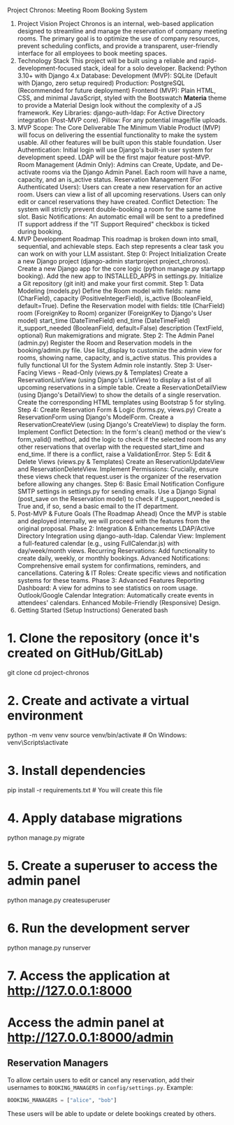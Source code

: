 Project Chronos: Meeting Room Booking System
1. Project Vision
Project Chronos is an internal, web-based application designed to streamline and manage the reservation of company meeting rooms. The primary goal is to optimize the use of company resources, prevent scheduling conflicts, and provide a transparent, user-friendly interface for all employees to book meeting spaces.
2. Technology Stack
This project will be built using a reliable and rapid-development-focused stack, ideal for a solo developer.
Backend: Python 3.10+ with Django 4.x
Database:
Development (MVP): SQLite (Default with Django, zero setup required)
Production: PostgreSQL (Recommended for future deployment)
Frontend (MVP): Plain HTML, CSS, and minimal JavaScript, styled with the Bootswatch **Materia** theme to provide a Material Design look without the complexity of a JS framework.
Key Libraries:
django-auth-ldap: For Active Directory integration (Post-MVP core).
Pillow: For any potential image/file uploads.
3. MVP Scope: The Core Deliverable
The Minimum Viable Product (MVP) will focus on delivering the essential functionality to make the system usable. All other features will be built upon this stable foundation.
User Authentication: Initial login will use Django's built-in user system for development speed. LDAP will be the first major feature post-MVP.
Room Management (Admin Only):
Admins can Create, Update, and De-activate rooms via the Django Admin Panel.
Each room will have a name, capacity, and an is_active status.
Reservation Management (For Authenticated Users):
Users can create a new reservation for an active room.
Users can view a list of all upcoming reservations.
Users can only edit or cancel reservations they have created.
Conflict Detection: The system will strictly prevent double-booking a room for the same time slot.
Basic Notifications: An automatic email will be sent to a predefined IT support address if the "IT Support Required" checkbox is ticked during booking.
4. MVP Development Roadmap
This roadmap is broken down into small, sequential, and achievable steps. Each step represents a clear task you can work on with your LLM assistant.
Step 0: Project Initialization
Create a new Django project (django-admin startproject project_chronos).
Create a new Django app for the core logic (python manage.py startapp booking).
Add the new app to INSTALLED_APPS in settings.py.
Initialize a Git repository (git init) and make your first commit.
Step 1: Data Modeling (models.py)
Define the Room model with fields: name (CharField), capacity (PositiveIntegerField), is_active (BooleanField, default=True).
Define the Reservation model with fields:
title (CharField)
room (ForeignKey to Room)
organizer (ForeignKey to Django's User model)
start_time (DateTimeField)
end_time (DateTimeField)
it_support_needed (BooleanField, default=False)
description (TextField, optional)
Run makemigrations and migrate.
Step 2: The Admin Panel (admin.py)
Register the Room and Reservation models in the booking/admin.py file.
Use list_display to customize the admin view for rooms, showing name, capacity, and is_active status.
This provides a fully functional UI for the System Admin role instantly.
Step 3: User-Facing Views - Read-Only (views.py & Templates)
Create a ReservationListView (using Django's ListView) to display a list of all upcoming reservations in a simple table.
Create a ReservationDetailView (using Django's DetailView) to show the details of a single reservation.
Create the corresponding HTML templates using Bootstrap 5 for styling.
Step 4: Create Reservation Form & Logic (forms.py, views.py)
Create a ReservationForm using Django's ModelForm.
Create a ReservationCreateView (using Django's CreateView) to display the form.
Implement Conflict Detection: In the form's clean() method or the view's form_valid() method, add the logic to check if the selected room has any other reservations that overlap with the requested start_time and end_time. If there is a conflict, raise a ValidationError.
Step 5: Edit & Delete Views (views.py & Templates)
Create an ReservationUpdateView and ReservationDeleteView.
Implement Permissions: Crucially, ensure these views check that request.user is the organizer of the reservation before allowing any changes.
Step 6: Basic Email Notification
Configure SMTP settings in settings.py for sending emails.
Use a Django Signal (post_save on the Reservation model) to check if it_support_needed is True and, if so, send a basic email to the IT department.
5. Post-MVP & Future Goals (The Roadmap Ahead)
Once the MVP is stable and deployed internally, we will proceed with the features from the original proposal.
Phase 2: Integration & Enhancements
LDAP/Active Directory Integration using django-auth-ldap.
Calendar View: Implement a full-featured calendar (e.g., using FullCalendar.js) with day/week/month views.
Recurring Reservations: Add functionality to create daily, weekly, or monthly bookings.
Advanced Notifications: Comprehensive email system for confirmations, reminders, and cancellations.
Catering & IT Roles: Create specific views and notification systems for these teams.
Phase 3: Advanced Features
Reporting Dashboard: A view for admins to see statistics on room usage.
Outlook/Google Calendar Integration: Automatically create events in attendees' calendars.
Enhanced Mobile-Friendly (Responsive) Design.
6. Getting Started (Setup Instructions)
Generated bash
# 1. Clone the repository (once it's created on GitHub/GitLab)
git clone <your-repo-url>
cd project-chronos

# 2. Create and activate a virtual environment
python -m venv venv
source venv/bin/activate  # On Windows: venv\Scripts\activate

# 3. Install dependencies
pip install -r requirements.txt  # You will create this file

# 4. Apply database migrations
python manage.py migrate

# 5. Create a superuser to access the admin panel
python manage.py createsuperuser

# 6. Run the development server
python manage.py runserver

# 7. Access the application at http://127.0.0.1:8000
#    Access the admin panel at http://127.0.0.1:8000/admin

## Reservation Managers

To allow certain users to edit or cancel any reservation, add their usernames to
`BOOKING_MANAGERS` in `config/settings.py`. Example:

```python
BOOKING_MANAGERS = ["alice", "bob"]
```

These users will be able to update or delete bookings created by others.